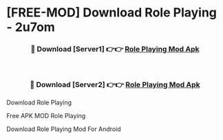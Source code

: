# [FREE-MOD] Download Role Playing - 2u7om


<div align="center">
<h3>🔴 Download [Server1] 👉👉 <a href="https://apk-comot.site?title=Role_Playing">Role Playing Mod Apk</a></h3><br>

<h3>🔴 Download [Server2] 👉👉 <a href="https://apk-comot.site?title=Role_Playing">Role Playing Mod Apk</a></h3>
</div>



Download Role Playing 

Free APK MOD Role Playing 

Download Role Playing Mod For Android
